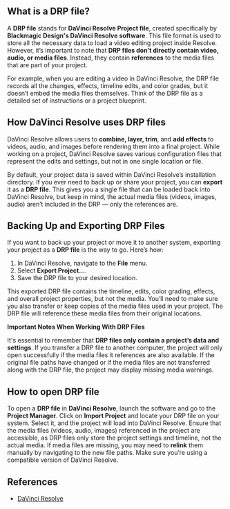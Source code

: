 ## What is a DRP file?

A **DRP file** stands for **DaVinci Resolve Project file**, created specifically by **Blackmagic Design's DaVinci Resolve software**. This file format is used to store all the necessary data to load a video editing project inside Resolve. However, it’s important to note that **DRP files don’t directly contain video, audio, or media files**. Instead, they contain **references** to the media files that are part of your project.

For example, when you are editing a video in DaVinci Resolve, the DRP file records all the changes, effects, timeline edits, and color grades, but it doesn’t embed the media files themselves. Think of the DRP file as a detailed set of instructions or a project blueprint.

## How DaVinci Resolve uses DRP files

DaVinci Resolve allows users to **combine, layer, trim**, and **add effects** to videos, audio, and images before rendering them into a final project. While working on a project, DaVinci Resolve saves various configuration files that represent the edits and settings, but not in one single location or file.

By default, your project data is saved within DaVinci Resolve’s installation directory. If you ever need to back up or share your project, you can **export** it as a **DRP file**. This gives you a single file that can be loaded back into DaVinci Resolve, but keep in mind, the actual media files (videos, images, audio) aren’t included in the DRP — only the references are.

## Backing Up and Exporting DRP Files

If you want to back up your project or move it to another system, exporting your project as a **DRP file** is the way to go. Here’s how:

1.  In DaVinci Resolve, navigate to the **File** menu.
2.  Select **Export Project...**.
3.  Save the DRP file to your desired location.

This exported DRP file contains the timeline, edits, color grading, effects, and overall project properties, but not the media. You’ll need to make sure you also transfer or keep copies of the media files used in your project. The DRP file will reference these media files from their original locations.

**Important Notes When Working With DRP Files**

It's essential to remember that **DRP files only contain a project’s data and settings**. If you transfer a DRP file to another computer, the project will only open successfully if the media files it references are also available. If the original file paths have changed or if the media files are not transferred along with the DRP file, the project may display missing media warnings.

## How to open DRP file

To open a **DRP file** in **DaVinci Resolve**, launch the software and go to the **Project Manager**. Click on **Import Project** and locate your DRP file on your system. Select it, and the project will load into DaVinci Resolve. Ensure that the media files (videos, audio, images) referenced in the project are accessible, as DRP files only store the project settings and timeline, not the actual media. If media files are missing, you may need to **relink** them manually by navigating to the new file paths. Make sure you’re using a compatible version of DaVinci Resolve.

## References
* [DaVinci Resolve](https://en.wikipedia.org/wiki/DaVinci_Resolve)
